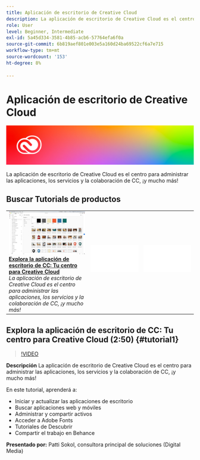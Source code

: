```yaml
---
title: Aplicación de escritorio de Creative Cloud
description: La aplicación de escritorio de Creative Cloud es el centro para administrar las aplicaciones, los servicios y la colaboración de CC, ¡y mucho más!
role: User
level: Beginner, Intermediate
exl-id: 5a45d334-3581-4b85-acb6-57764efa6f0a
source-git-commit: 6b819aef801e003e5a160d24ba69522cf6a7e715
workflow-type: tm+mt
source-wordcount: '153'
ht-degree: 8%

---
```


# Aplicación de escritorio de Creative Cloud

![Tutorial Hero Image](../assets/CCDA.jpg)

La aplicación de escritorio de Creative Cloud es el centro para administrar las aplicaciones, los servicios y la colaboración de CC, ¡y mucho más!

## Buscar Tutorials de productos

<table style="table-layout:fixed">
<tr>
 <td>
   <a href="creativeclouddesktopapp.md#tutorial1">
      <img alt="Explora la aplicación de escritorio de CC: Tu centro para Creative Cloud" src="../assets/ccda_overview_sokol_thumbnail.jpg" />
   </a>
    <div>
   <a href="creativeclouddesktopapp.md#tutorial1"><strong>Explora la aplicación de escritorio de CC: Tu centro para Creative Cloud</strong></a>
    </div>
    <em>La aplicación de escritorio de Creative Cloud es el centro para administrar las aplicaciones, los servicios y la colaboración de CC, ¡y mucho más!</em>
    <br>
  </td>
  <td>
    <img alt="Separador" src="../assets/Whitespacer.png" />
    <div>
    <br>
  </td>
  <td>
    <img alt="Separador" src="../assets/Whitespacer.png" />
    <div>
    <br>
  </td>
</tr>
</table>

## Explora la aplicación de escritorio de CC: Tu centro para Creative Cloud (2:50) {#tutorial1}

>[!VIDEO](https://video.tv.adobe.com/v/327095?hidetitle=true)

**Descripción**
La aplicación de escritorio de Creative Cloud es el centro para administrar las aplicaciones, los servicios y la colaboración de CC, ¡y mucho más!

En este tutorial, aprenderá a:
* Iniciar y actualizar las aplicaciones de escritorio
* Buscar aplicaciones web y móviles
* Administrar y compartir activos
* Acceder a Adobe Fonts
* Tutoriales de Descubrir
* Compartir el trabajo en Behance

**Presentado por:**
Patti Sokol, consultora principal de soluciones (Digital Media)
